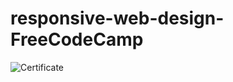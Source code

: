 # responsive-web-design-FreeCodeCamp
![Certificate ](https://github.com/pkmanas22/responsive-web-design-FreeCodeCamp/assets/125083715/d53ab229-7149-4113-91df-29e75447486e)
